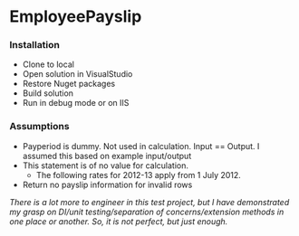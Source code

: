 # EmployeePayslip

### Installation
- Clone to local
- Open solution in VisualStudio
- Restore Nuget packages
- Build solution
- Run in debug mode or on IIS

### Assumptions
- Payperiod is dummy. Not used in calculation. Input == Output. I assumed this based on example input/output
- This statement is of no value for calculation. 
  - The following rates for 2012-13 apply from 1 July 2012.
- Return no payslip information for invalid rows


_There is a lot more to engineer in this test project, but I have demonstrated my grasp on DI/unit testing/separation of concerns/extension methods in one place or another. So, it is not perfect, but just enough._
